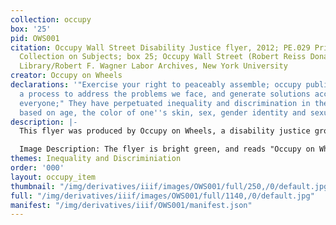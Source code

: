 ```yaml
---
collection: occupy
box: '25'
pid: OWS001
citation: Occupy Wall Street Disability Justice flyer, 2012; PE.029 Printed Ephemera
  Collection on Subjects; box 25; Occupy Wall Street (Robert Reiss Donation); Tamiment
  Library/Robert F. Wagner Labor Archives, New York University
creator: Occupy on Wheels
declarations: '"Exercise your right to peaceably assemble; occupy public space;  create
  a process to address the problems we face, and generate solutions accessible to
  everyone;" They have perpetuated inequality and discrimination in the workplace
  based on age, the color of one''s skin, sex, gender identity and sexual orientation.'
description: |-
  This flyer was produced by Occupy on Wheels, a disability justice group within Occupy that advocated for Occupy Wall Street to be more inclusive to disabled people who use wheelchairs. On their still extant social media, Occupy on Wheels write, "OOW (Occupy On Wheels) is dedicated to providing tips to organizers & activists on how the occupy movement (and protest events in general) can be more inclusive and accessible, and why this is important (and easy!)." Occupy on Wheels held regular teach-ins on accessibility within social justice movements, and continued to support movement work, by creating and supporting new disability justice outreach projects throughout NYC, for several years following the end of Occupy.

  Image Description: The flyer is bright green, and reads "Occupy on Wheels. Awareness. Inclusion. Solidarity." Below this text heading there are two squares. Both are line drawings of buildings: the one on the left has a step, making it inaccessible to a person in a wheelchair. The drawings are captioned, "It only takes one step to prevent an activist in a wheelchair from getting into a building. It only takes one step to make sure this doesn't happen at your event."
themes: Inequality and Discriminiation
order: '000'
layout: occupy_item
thumbnail: "/img/derivatives/iiif/images/OWS001/full/250,/0/default.jpg"
full: "/img/derivatives/iiif/images/OWS001/full/1140,/0/default.jpg"
manifest: "/img/derivatives/iiif/OWS001/manifest.json"
---
```

